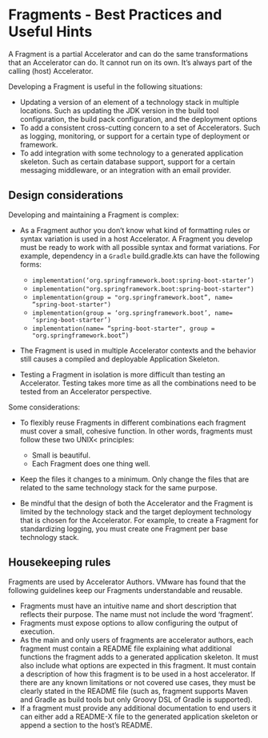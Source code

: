 # Fragments - Best Practices and Useful Hints

A Fragment is a partial Accelerator and can do the same transformations that an Accelerator can do.
It cannot run on its own. It’s always part of the calling (host) Accelerator.

Developing a Fragment is useful in the following situations:

- Updating a version of an element of a technology stack in multiple locations.
Such as updating the JDK version in the build tool configuration, the build pack
configuration, and the deployment options
- To add a consistent cross-cutting concern to a set of Accelerators. Such as logging, monitoring,
or support for a certain type of deployment or framework.
- To add integration with some technology to a generated application skeleton.
Such as  certain database support, support for a certain messaging middleware, or an
integration with an email provider.

## <a id="design-considerations"></a> Design considerations

Developing and maintaining a Fragment is complex:

- As a Fragment author you don’t know what kind of formatting rules or syntax variation is used in a
host Accelerator. A Fragment you develop must be ready to work with all possible syntax and format
variations. For example, dependency in a `Gradle` build.gradle.kts can have the following forms:

  - `implementation(‘org.springframework.boot:spring-boot-starter’)`
  - `implementation("org.springframework.boot:spring-boot-starter")`
  - `implementation(group = "org.springframework.boot”, name= “spring-boot-starter")`
  - `implementation(group = ‘org.springframework.boot’, name= ‘spring-boot-starter’)`
  - `implementation(name= “spring-boot-starter", group = "org.springframework.boot”)`

- The Fragment is used in multiple Accelerator contexts and the behavior still causes a compiled
and deployable Application Skeleton.
- Testing a Fragment in isolation is more difficult than testing an Accelerator.
Testing takes more time as all the combinations need to be tested from an Accelerator perspective.

Some considerations:

- To flexibly reuse Fragments in different combinations each fragment must cover a small,
cohesive function. In other words, fragments must follow these two UNIX< principles:

  - Small is beautiful.
  - Each Fragment does one thing well.

- Keep the files it changes to a minimum. Only change the files that are related to the same
technology stack for the same purpose.
- Be mindful that the design of both the Accelerator and the Fragment is limited by the
technology stack and the target deployment technology that is chosen for the Accelerator.
For example, to create a Fragment for standardizing logging, you must create one Fragment per base
technology stack.

## <a id="housekeeping"></a> Housekeeping rules

Fragments are used by Accelerator Authors. VMware has found that the following guidelines keep our
Fragments understandable and reusable.

- Fragments must have an intuitive name and short description that reflects their purpose. The name
must not include the word ‘fragment’.
- Fragments must expose options to allow configuring the output of execution.
- As the main and only users of fragments are accelerator authors, each fragment must contain a
README file explaining what additional functions the fragment adds to a generated application skeleton.
It must also include what options are expected in this fragment. It must contain a
description of how this fragment is to be used in a host accelerator. If there are any known
limitations or not covered use cases, they must be clearly stated in the README file (such as,
fragment supports Maven and Gradle as build tools but only Groovy DSL of Gradle is supported).
- If a fragment must provide any additional documentation to end users it can either add a README-X
file to the generated application skeleton or append a section to the host’s README.
